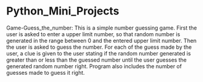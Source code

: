 # Python_Mini_Projects

Game-Guess_the_number:
  This is a simple number guessing game. First the user is asked to enter a upper limit number, so that random number is generated in the range between 0 and the entered upper limit number. Then the user is asked to guess the number. For each of the guess made by the user, a clue is given to the user stating if the random number generated is greater than or less than the guessed number until the user guesses the generated random number right. Program also includes the number of guesses made to guess it right.
